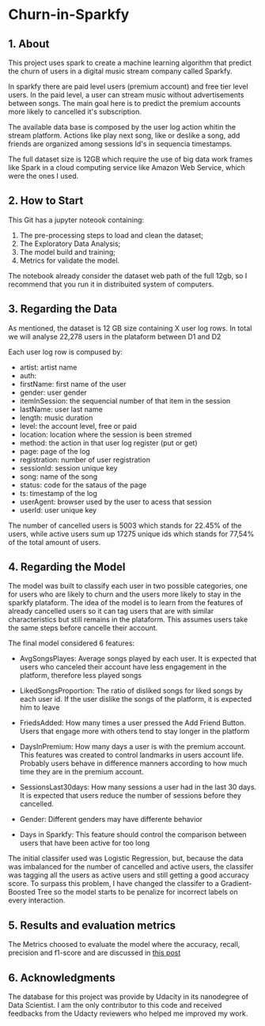# Churn-in-Sparkfy


## 1. About
This project uses spark to create a machine learning algorithm that predict the churn of users in a digital music stream company called Sparkfy. 

In sparkfy there are paid level users (premium account) and free tier level users. In the paid level, a user can stream music without advertisements between songs. The main goal here is to predict the premium accounts more likely to cancelled it's subscription.

The available data base is composed by the user log action whitin the stream platform. Actions like play next song, like or deslike a song, add friends are organized among sessions Id's in sequencia timestamps. 

The full dataset size is 12GB which require the use of big data work frames like Spark in a cloud computing service like Amazon Web Service, which were the ones I used.

## 2. How to Start 
This Git has a jupyter noteook containing:
  
  1. The pre-processing steps to load and clean the dataset;
  2. The Exploratory Data Analysis;
  3. The model build and training;
  4. Metrics for validate the model.
  
 The notebook already consider the dataset web path of the full 12gb, so I recommend that you run it in distribuited system of computers. 

## 3. Regarding the Data

As mentioned, the dataset is 12 GB size containing X user log rows. In total we will analyse 22,278 users in the plataform between D1 and D2

Each user log row is compused by:
- artist: artist name
- auth: 
- firstName: first name of the user
- gender: user gender
- itemInSession: the sequencial number of that item in the session
- lastName: user last name
- length: music duration 
- level: the account level, free or paid
- location: location where the session is been stremed
- method: the action in that user log register (put or get) 
- page: page of the log
- registration: number of user registration 
- sessionId: session unique key
- song: name of the song
- status: code for the sataus of the page
- ts: timestamp of the log 
- userAgent: browser used by the user to acess that session 
- userId: user unique key

The number of cancelled users is  5003 which stands for 22.45% of the users, while active users sum up 17275 unique ids which stands for  77,54% of the total amount of users.

## 4. Regarding the Model

The model was built to classify each user in two possible categories, one for users who are likely to churn and the users more likely to stay in the sparkfy plataform. The idea of the model is to learn from the features of already cancelled users so it can tag users that are with similar characteristics but still remains in the plataform. This assumes users take the same steps before cancelle their account.

The final model considered 6 features: 

- AvgSongsPlayes: Average songs played by each user. It is expected that users who canceled their account have less engagement in the platform, therefore less 
                  played songs

- LikedSongsProportion: The ratio of disliked songs for liked songs by each user id. If the user dislike the songs of the platform, it is expected him to leave

- FriedsAdded: How many times a user pressed the Add Friend Button. Users that engage more with others tend to stay longer in the platform

- DaysInPremium: How many days a user is with the premium account. This features was created to control landmarks in users account life. Probably users behave in                  difference manners according to how much time they are in the premium account.

- SessionsLast30days: How many sessions a user had in the last 30 days. It is expected that users reduce the number of sessions before they cancelled.

- Gender: Different genders may have differente behavior

- Days in Sparkfy: This feature should control the comparison between users that have been active for too long

The initial classifer used was Logistic Regression, but, because the data was imbalanced for the number of cancelled and active users, the classifer was tagging all the users as active users and still getting a good accuracy score. To surpass this problem, I have changed the classifer to a Gradient-Boosted Tree so the model starts to be penalize for incorrect labels on every interaction. 

## 5. Results and evaluation metrics

The Metrics choosed to evaluate the model where the accuracy, recall, precision and f1-score and are discussed in [this post](https://lukec-correa.medium.com/predicting-churn-with-user-log-data-from-a-digital-music-streaming-app-7c30d7206daf)

## 6. Acknowledgments

The database for this project was provide by Udacity in its nanodegree of Data Scientist. I am the only contributor to this code and received feedbacks from the Udacty reviewers who helped me improved my work.
